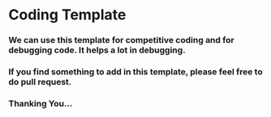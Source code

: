 <h1>Coding Template</h1>

<h3>We can use this template for competitive coding and for debugging code. It helps a lot in debugging.</h3>

<h3> If you find something to add in this template, please feel free to do pull request.</h1>

<h3>Thanking You...</h3>


